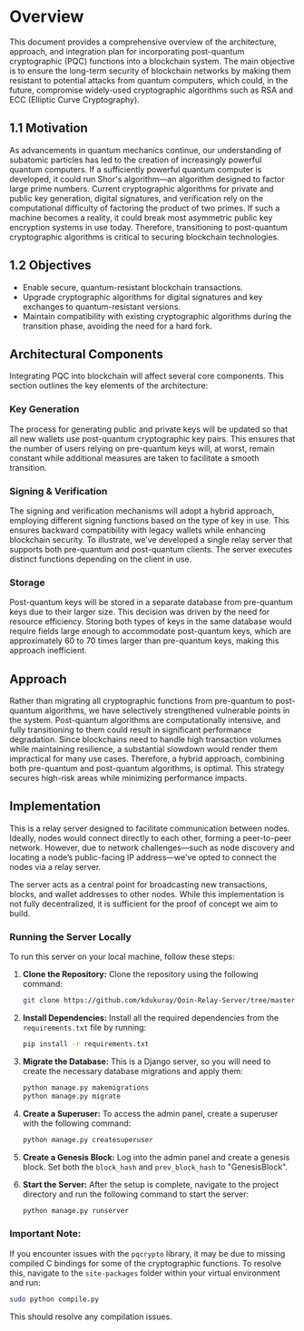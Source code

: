 # Overview

This document provides a comprehensive overview of the architecture, approach, and integration plan for incorporating post-quantum cryptographic (PQC) functions into a blockchain system. The main objective is to ensure the long-term security of blockchain networks by making them resistant to potential attacks from quantum computers, which could, in the future, compromise widely-used cryptographic algorithms such as RSA and ECC (Elliptic Curve Cryptography).

## 1.1 Motivation

As advancements in quantum mechanics continue, our understanding of subatomic particles has led to the creation of increasingly powerful quantum computers. If a sufficiently powerful quantum computer is developed, it could run Shor's algorithm—an algorithm designed to factor large prime numbers. Current cryptographic algorithms for private and public key generation, digital signatures, and verification rely on the computational difficulty of factoring the product of two primes. If such a machine becomes a reality, it could break most asymmetric public key encryption systems in use today. Therefore, transitioning to post-quantum cryptographic algorithms is critical to securing blockchain technologies.

## 1.2 Objectives

- Enable secure, quantum-resistant blockchain transactions.
- Upgrade cryptographic algorithms for digital signatures and key exchanges to quantum-resistant versions.
- Maintain compatibility with existing cryptographic algorithms during the transition phase, avoiding the need for a hard fork.

## Architectural Components

Integrating PQC into blockchain will affect several core components. This section outlines the key elements of the architecture:

### Key Generation

The process for generating public and private keys will be updated so that all new wallets use post-quantum cryptographic key pairs. This ensures that the number of users relying on pre-quantum keys will, at worst, remain constant while additional measures are taken to facilitate a smooth transition.

### Signing & Verification

The signing and verification mechanisms will adopt a hybrid approach, employing different signing functions based on the type of key in use. This ensures backward compatibility with legacy wallets while enhancing blockchain security. To illustrate, we’ve developed a single relay server that supports both pre-quantum and post-quantum clients. The server executes distinct functions depending on the client in use.

### Storage

Post-quantum keys will be stored in a separate database from pre-quantum keys due to their larger size. This decision was driven by the need for resource efficiency. Storing both types of keys in the same database would require fields large enough to accommodate post-quantum keys, which are approximately 60 to 70 times larger than pre-quantum keys, making this approach inefficient.

## Approach

Rather than migrating all cryptographic functions from pre-quantum to post-quantum algorithms, we have selectively strengthened vulnerable points in the system. Post-quantum algorithms are computationally intensive, and fully transitioning to them could result in significant performance degradation. Since blockchains need to handle high transaction volumes while maintaining resilience, a substantial slowdown would render them impractical for many use cases. Therefore, a hybrid approach, combining both pre-quantum and post-quantum algorithms, is optimal. This strategy secures high-risk areas while minimizing performance impacts.

## Implementation



This is a relay server designed to facilitate communication between nodes. Ideally, nodes would connect directly to each other, forming a peer-to-peer network. However, due to network challenges—such as node discovery and locating a node’s public-facing IP address—we’ve opted to connect the nodes via a relay server. 

The server acts as a central point for broadcasting new transactions, blocks, and wallet addresses to other nodes. While this implementation is not fully decentralized, it is sufficient for the proof of concept we aim to build.

### Running the Server Locally

To run this server on your local machine, follow these steps:

1. **Clone the Repository:**
   Clone the repository using the following command:

   ```bash
   git clone https://github.com/kdukuray/Qoin-Relay-Server/tree/master
   ```

2. **Install Dependencies:**
   Install all the required dependencies from the `requirements.txt` file by running:

   ```bash
   pip install -r requirements.txt
   ```

3. **Migrate the Database:**
   This is a Django server, so you will need to create the necessary database migrations and apply them:

   ```bash
   python manage.py makemigrations
   python manage.py migrate
   ```

4. **Create a Superuser:**
   To access the admin panel, create a superuser with the following command:

   ```bash
   python manage.py createsuperuser
   ```

5. **Create a Genesis Block:**
   Log into the admin panel and create a genesis block. Set both the `block_hash` and `prev_block_hash` to "GenesisBlock".

6. **Start the Server:**
   After the setup is complete, navigate to the project directory and run the following command to start the server:

   ```bash
   python manage.py runserver
   ```

### Important Note:

If you encounter issues with the `pqcrypto` library, it may be due to missing compiled C bindings for some of the cryptographic functions. To resolve this, navigate to the `site-packages` folder within your virtual environment and run:

```bash
sudo python compile.py
```

This should resolve any compilation issues.
